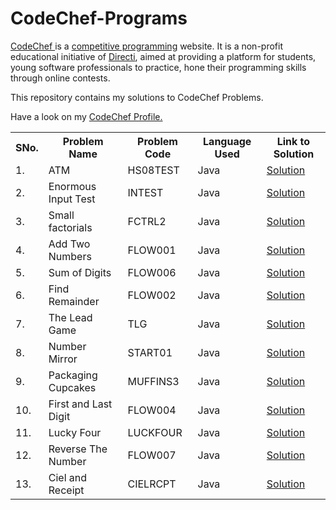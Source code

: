 # CodeChef-Programs

<a href="https://www.codechef.com/">CodeChef </a> is a <a href="https://en.wikipedia.org/wiki/Competitive_programming">competitive programming</a> website. It is a non-profit educational initiative of <a href="https://en.wikipedia.org/wiki/Directi">Directi</a>, aimed at providing a platform for students, young software professionals to practice, hone their programming skills through online contests.

This repository contains my solutions to CodeChef Problems.

Have a look on my <a href="https://www.codechef.com/users/nikbansal1998">CodeChef Profile.</a>

<table align="center">
  <tr> 
    <th> SNo. </th>
    <th> Problem Name </th>
    <th> Problem Code </th>
    <th> Language Used </th>
    <th> Link to Solution </th>
  </tr>
  
  <tr>
    <td> 1. </td>
    <td> ATM </td>
    <td> HS08TEST </td>
    <td> Java </td>
    <td><a href="https://www.codechef.com/viewsolution/22683795"> Solution </a></td>
  </tr>

  <tr>
    <td> 2. </td>
    <td> Enormous Input Test </td>
    <td> INTEST </td>
    <td> Java </td>
    <td><a href="https://www.codechef.com/viewsolution/22683914"> Solution </a></td>
  </tr>

  <tr>
    <td> 3. </td>
    <td> Small factorials </td>
    <td> FCTRL2 </td>
    <td> Java </td>
    <td><a href="https://www.codechef.com/viewsolution/22690274"> Solution </a></td>
  </tr>

  <tr>
    <td> 4. </td>
    <td> Add Two Numbers </td>
    <td> FLOW001 </td>
    <td> Java </td>
    <td><a href="https://www.codechef.com/viewsolution/22690308"> Solution </a></td>
  </tr>

  <tr>
    <td> 5. </td>
    <td> Sum of Digits </td>
    <td> FLOW006 </td>
    <td> Java </td>
    <td><a href="https://www.codechef.com/viewsolution/22693087"> Solution </a></td>
  </tr>

  <tr>
    <td> 6. </td>
    <td> Find Remainder </td>
    <td> FLOW002 </td>
    <td> Java </td>
    <td><a href="https://www.codechef.com/viewsolution/22693160"> Solution </a></td>
  </tr>
  
  <tr>
    <td> 7. </td>
    <td> The Lead Game </td>
    <td> TLG </td>
    <td> Java </td>
    <td><a href="https://www.codechef.com/viewsolution/22767278"> Solution </a></td>
  </tr>
  
  <tr>
    <td> 8. </td>
    <td> Number Mirror </td>
    <td> START01 </td>
    <td> Java </td>
    <td><a href="https://www.codechef.com/viewsolution/22767881"> Solution </a></td>
  </tr>
  
  <tr>
    <td> 9. </td>
    <td> Packaging Cupcakes </td>
    <td> MUFFINS3 </td>
    <td> Java </td>
    <td><a href="https://www.codechef.com/viewsolution/22820273"> Solution </a></td>
  </tr>
  
   <tr>
    <td> 10. </td>
    <td> First and Last Digit </td>
    <td> FLOW004 </td>
    <td> Java </td>
    <td><a href="https://www.codechef.com/viewsolution/22820822"> Solution </a></td>
  </tr>
  
  <tr>
    <td> 11. </td>
    <td> Lucky Four </td>
    <td> LUCKFOUR </td>
    <td> Java </td>
    <td><a href="https://www.codechef.com/viewsolution/22821220"> Solution </a></td>
  </tr>
  
  
  <tr>
    <td> 12. </td>
    <td> Reverse The Number </td>
    <td> FLOW007 </td>
    <td> Java </td>
    <td><a href="https://www.codechef.com/viewsolution/22821383"> Solution </a></td>
  </tr>
  
  <tr>
    <td> 13. </td>
    <td> Ciel and Receipt </td>
    <td> CIELRCPT </td>
    <td> Java </td>
    <td><a href="https://www.codechef.com/viewsolution/22865591"> Solution </a></td>
  </tr>
      
</table>

